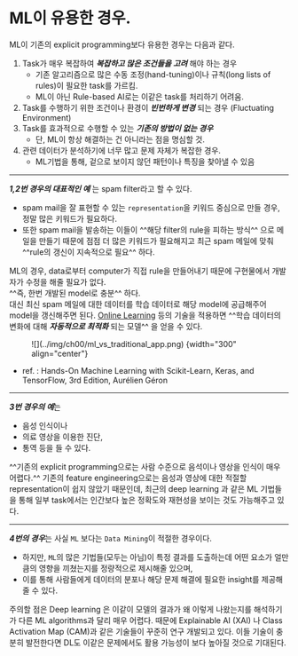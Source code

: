 # ML이 유용한 경우.

ML이 기존의 explicit programming보다 유용한 경우는 다음과 같다.

1. Task가 매우 복잡하여 ***복잡하고 많은 조건들을 고려*** 해야 하는 경우
    * 기존 알고리즘으로 많은 수동 조정(hand-tuning)이나 규칙(long lists of rules)이 필요한 task를 가르킴.
    * ML이 아닌 Rule-based AI로는 이같은 task를 처리하기 어려움.
2. Task를 수행하기 위한 조건이나 환경이 ***빈번하게 변경*** 되는 경우 (Fluctuating Environment)
3. Task를 효과적으로 수행할 수 있는 ***기존의 방법이 없는 경우***
    * 단, ML이 항상 해결하는 건 아니라는 점을 명심할 것.
4. 관련 데이터가 분석하기에 너무 많고 문제 자체가 복잡한 경우.
    * ML기법을 통해, 겉으로 보이지 않던 패턴이나 특징을 찾아낼 수 있음

---

***1,2번 경우의 대표적인 예*** 는 spam filter라고 할 수 있다.  

* spam mail을 잘 표현할 수 있는 `representation`을 키워드 중심으로 만들 경우, 정말 많은 키워드가 필요하다.  
* 또한 spam mail을 발송하는 이들이 ^^해당 filter의 rule을 피하는 방식^^ 으로 메일을 만들기 때문에 점점 더 많은 키워드가 필요해지고 최근 spam 메일에 맞춰 ^^rule의 갱신이 지속적으로 필요^^ 하다. 

ML의 경우, data로부터 computer가 직접 rule을 만들어내기 때문에 구현물에서 개발자가 수정을 해줄 필요가 없다.  
^^즉, 한번 개발된 model로 충분^^ 하다.  
대신 최신 spam 메일에 대한 데이터를 학습 데이터로 해당 model에 공급해주어 model을 갱신해주면 된다. [Online Learning](./ch00_41_online_learning.md) 등의 기술을 적용하면 ^^학습 데이터의 변화에 대해 ***자동적으로 최적화*** 되는 모델^^ 을 얻을 수 있다.

<figure markdown>
![](../img/ch00/ml_vs_traditional_app.png) {width="300" align="center"}
</figure>

* ref. : Hands-On Machine Learning with Scikit-Learn, Keras, and TensorFlow, 3rd Edition, Aurélien Géron

---

***3번 경우의 예***는 

* 음성 인식이나 
* 의료 영상을 이용한 진단, 
* 통역 등을 들 수 있다. 

^^기존의 explicit programming으로는 사람 수준으로 음석이나 영상을 인식이 매우 어렵다.^^ 기존의 feature engineering으로는 음성과 영상에 대한 적절할 representation이 쉽지 않았기 때문인데, 최근의 deep learning 과 같은 ML 기법들을 통해 일부 task에서는 인간보다 높은 정확도와 재현성을 보이는 것도 가능해주고 있다. 

---

***4번의 경우***는 사실 `ML` 보다는 `Data Mining`이 적절한 경우이다.  

* 하지만, `ML`의 많은 기법들(모두는 아님)이 특정 결과를 도출하는데 어떤 요소가 얼만큼의 영향을 끼쳤는지를 정량적으로 제시해줄 있으며, 
* 이를 통해 사람들에게 데이터의 분포나 해당 문제 해결에 필요한 insight를 제공해줄 수 있다.  

주의할 점은 Deep learning 은 이같이 모델의 결과가 왜 이렇게 나왔는지를 해석하기가 다른 ML algorithms과 달리 매우 어렵다. 때문에 Explainable AI (XAI) 나 Class Activation Map (CAM)과 같은 기술들이 꾸준히 연구 개발되고 있다. 이들 기술이 충분히 발전한다면 DL도 이같은 문제에서도 활용 가능성이 보다 높아질 것으로 기대된다.